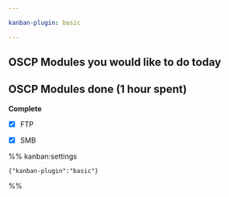 ```yaml
---

kanban-plugin: basic

---
```


## OSCP Modules you would like to do today



## OSCP Modules done (1 hour spent)

**Complete**
- [x] FTP
- [x] SMB




%% kanban:settings
```
{"kanban-plugin":"basic"}
```
%%